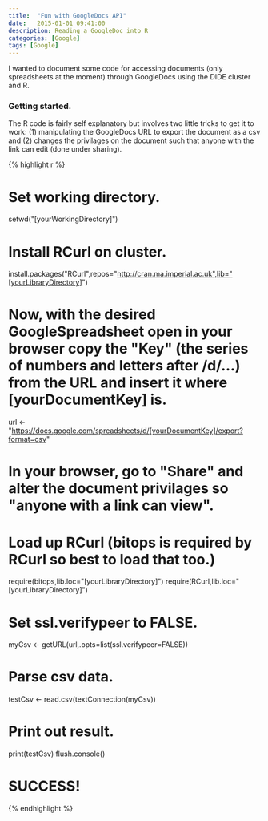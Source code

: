 ```yaml
---
title:  "Fun with GoogleDocs API"
date:   2015-01-01 09:41:00
description: Reading a GoogleDoc into R
categories: [Google]
tags: [Google]
---
```


I wanted to document some code for accessing documents (only spreadsheets at the moment) through GoogleDocs using the DIDE cluster and R.

### Getting started.
The R code is fairly self explanatory but involves two little tricks to get it to work: (1) manipulating the GoogleDocs URL to export the document as a csv and (2) changes the privilages on the document such that anyone with the link can edit (done under sharing).

{% highlight r %}
# Set working directory.
setwd("[yourWorkingDirectory]")

# Install RCurl on cluster.
install.packages("RCurl",repos="http://cran.ma.imperial.ac.uk",lib="[yourLibraryDirectory]")

# Now, with the desired GoogleSpreadsheet open in your browser copy the "Key" (the series of numbers and letters after /d/...) from the URL and insert it where [yourDocumentKey] is.
url <- "https://docs.google.com/spreadsheets/d/[yourDocumentKey]/export?format=csv"

# In your browser, go to "Share" and alter the document privilages so "anyone with a link can view".

# Load up RCurl (bitops is required by RCurl so best to load that too.)
require(bitops,lib.loc="[yourLibraryDirectory]")
require(RCurl,lib.loc="[yourLibraryDirectory]")

# Set ssl.verifypeer to FALSE.
myCsv <- getURL(url,.opts=list(ssl.verifypeer=FALSE))

# Parse csv data.
testCsv <- read.csv(textConnection(myCsv))

# Print out result.
print(testCsv)
flush.console()

# SUCCESS!

{% endhighlight %}
